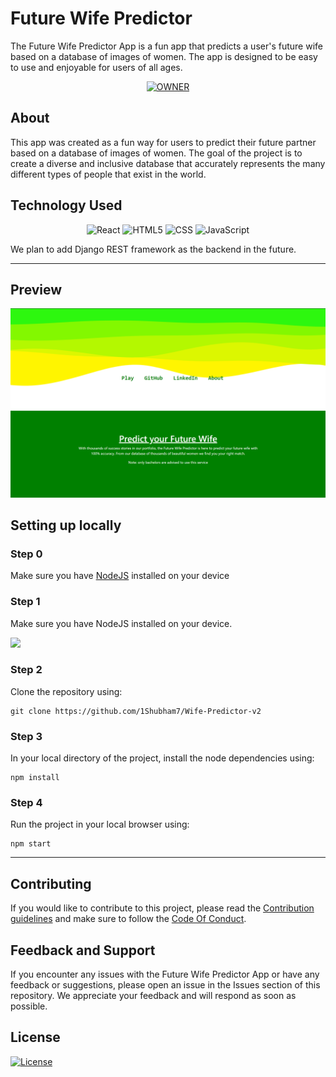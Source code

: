 # Future Wife Predictor

The Future Wife Predictor App is a fun app that predicts a user's future wife based on a database of images of women. The app is designed to be easy to use and enjoyable for users of all ages.

<p align="center">
<a href="https://github.com/1Shubham7">
    <img src="https://img.shields.io/badge/Owner-30363D?style=for-the-badge&logo=GitHub-Sponsors&logoColor=#white" alt="OWNER">
  </a>  
</p>

## About

This app was created as a fun way for users to predict their future partner based on a database of images of women. The goal of the project is to create a diverse and inclusive database that accurately represents the many different types of people that exist in the world.

## Technology Used
<p align="center">
   <img src="https://img.shields.io/badge/react-%2320232a.svg?style=for-the-badge&logo=react&logoColor=%2361DAFB" alt="React" />
  <img src="https://img.shields.io/badge/html5-%23E34F26.svg?style=for-the-badge&logo=html5&logoColor=white" alt="HTML5" />
  <img src="https://img.shields.io/badge/css3-%231572B6.svg?style=for-the-badge&logo=css3&logoColor=white" alt="CSS" />
  <img src="https://img.shields.io/badge/javascript-%23323330.svg?style=for-the-badge&logo=javascript&logoColor=%23F7DF1E" alt="JavaScript" />
</p>

We plan to add Django REST framework as the backend in the future.

<hr>

## Preview
![Preview image](assets/image.png)

## Setting up locally

### Step 0
Make sure you have [NodeJS](https://nodejs.org/en/download) installed on your device

### Step 1
Make sure you have NodeJS installed on your device.

<a href = "https://nodejs.org/en" align = "center"><img src = "https://img.shields.io/badge/Node%20js-339933?style=for-the-badge&logo=nodedotjs&logoColor=white" /></a>

### Step 2
Clone the repository using:

```
git clone https://github.com/1Shubham7/Wife-Predictor-v2
```
### Step 3
In your local directory of the project, install the node dependencies using:

```
npm install
```

### Step 4
Run the project in your local browser using:

```
npm start
```

--- 

## Contributing
If you would like to contribute to this project, please read the [Contribution guidelines](CONTRIBUTING.md) and make sure to follow the [Code Of Conduct](CODE_OF_CONDUCT.md).


## Feedback and Support
If you encounter any issues with the Future Wife Predictor App or have any feedback or suggestions, please open an issue in the Issues section of this repository. We appreciate your feedback and will respond as soon as possible.

## License
[![License](https://img.shields.io/github/license/1Shubham7/Wife-Predictor-v2.svg?style=for-the-badge)](https://github.com/1Shubham7/Wife-Predictor-v2/blob/main/LICENSE)


